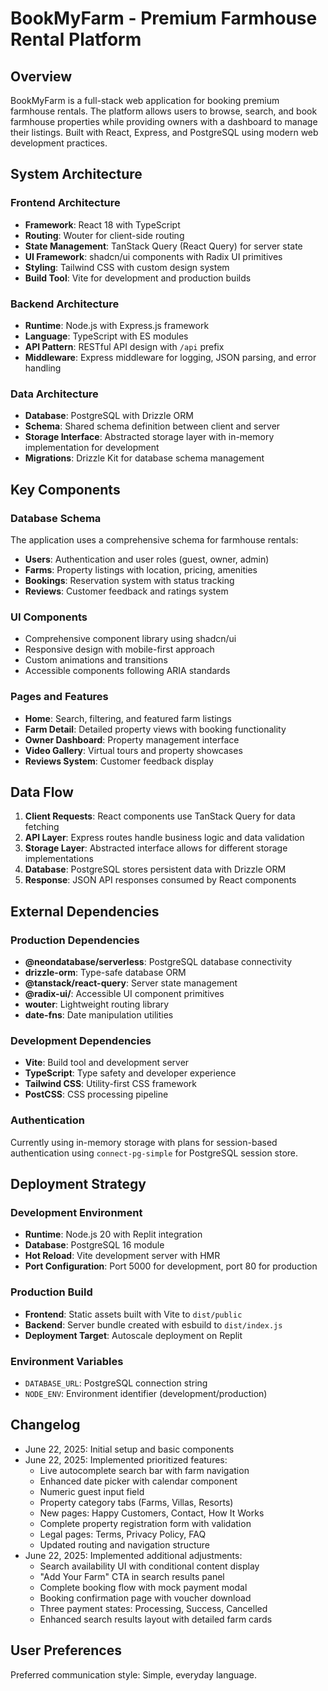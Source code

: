 # BookMyFarm - Premium Farmhouse Rental Platform

## Overview

BookMyFarm is a full-stack web application for booking premium farmhouse rentals. The platform allows users to browse, search, and book farmhouse properties while providing owners with a dashboard to manage their listings. Built with React, Express, and PostgreSQL using modern web development practices.

## System Architecture

### Frontend Architecture
- **Framework**: React 18 with TypeScript
- **Routing**: Wouter for client-side routing
- **State Management**: TanStack Query (React Query) for server state
- **UI Framework**: shadcn/ui components with Radix UI primitives
- **Styling**: Tailwind CSS with custom design system
- **Build Tool**: Vite for development and production builds

### Backend Architecture
- **Runtime**: Node.js with Express.js framework
- **Language**: TypeScript with ES modules
- **API Pattern**: RESTful API design with `/api` prefix
- **Middleware**: Express middleware for logging, JSON parsing, and error handling

### Data Architecture
- **Database**: PostgreSQL with Drizzle ORM
- **Schema**: Shared schema definition between client and server
- **Storage Interface**: Abstracted storage layer with in-memory implementation for development
- **Migrations**: Drizzle Kit for database schema management

## Key Components

### Database Schema
The application uses a comprehensive schema for farmhouse rentals:
- **Users**: Authentication and user roles (guest, owner, admin)
- **Farms**: Property listings with location, pricing, amenities
- **Bookings**: Reservation system with status tracking
- **Reviews**: Customer feedback and ratings system

### UI Components
- Comprehensive component library using shadcn/ui
- Responsive design with mobile-first approach
- Custom animations and transitions
- Accessible components following ARIA standards

### Pages and Features
- **Home**: Search, filtering, and featured farm listings
- **Farm Detail**: Detailed property views with booking functionality
- **Owner Dashboard**: Property management interface
- **Video Gallery**: Virtual tours and property showcases
- **Reviews System**: Customer feedback display

## Data Flow

1. **Client Requests**: React components use TanStack Query for data fetching
2. **API Layer**: Express routes handle business logic and data validation
3. **Storage Layer**: Abstracted interface allows for different storage implementations
4. **Database**: PostgreSQL stores persistent data with Drizzle ORM
5. **Response**: JSON API responses consumed by React components

## External Dependencies

### Production Dependencies
- **@neondatabase/serverless**: PostgreSQL database connectivity
- **drizzle-orm**: Type-safe database ORM
- **@tanstack/react-query**: Server state management
- **@radix-ui/**: Accessible UI component primitives
- **wouter**: Lightweight routing library
- **date-fns**: Date manipulation utilities

### Development Dependencies
- **Vite**: Build tool and development server
- **TypeScript**: Type safety and developer experience
- **Tailwind CSS**: Utility-first CSS framework
- **PostCSS**: CSS processing pipeline

### Authentication
Currently using in-memory storage with plans for session-based authentication using `connect-pg-simple` for PostgreSQL session store.

## Deployment Strategy

### Development Environment
- **Runtime**: Node.js 20 with Replit integration
- **Database**: PostgreSQL 16 module
- **Hot Reload**: Vite development server with HMR
- **Port Configuration**: Port 5000 for development, port 80 for production

### Production Build
- **Frontend**: Static assets built with Vite to `dist/public`
- **Backend**: Server bundle created with esbuild to `dist/index.js`
- **Deployment Target**: Autoscale deployment on Replit

### Environment Variables
- `DATABASE_URL`: PostgreSQL connection string
- `NODE_ENV`: Environment identifier (development/production)

## Changelog

- June 22, 2025: Initial setup and basic components
- June 22, 2025: Implemented prioritized features:
  - Live autocomplete search bar with farm navigation
  - Enhanced date picker with calendar component
  - Numeric guest input field
  - Property category tabs (Farms, Villas, Resorts)
  - New pages: Happy Customers, Contact, How It Works
  - Complete property registration form with validation
  - Legal pages: Terms, Privacy Policy, FAQ
  - Updated routing and navigation structure
- June 22, 2025: Implemented additional adjustments:
  - Search availability UI with conditional content display
  - "Add Your Farm" CTA in search results panel
  - Complete booking flow with mock payment modal
  - Booking confirmation page with voucher download
  - Three payment states: Processing, Success, Cancelled
  - Enhanced search results layout with detailed farm cards

## User Preferences

Preferred communication style: Simple, everyday language.
